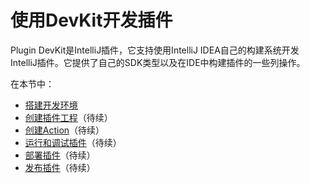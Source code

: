 # 使用DevKit开发插件
Plugin DevKit是IntelliJ插件，它支持使用IntelliJ IDEA自己的构建系统开发IntelliJ插件。它提供了自己的SDK类型以及在IDE中构建插件的一些列操作。  

在本节中：  
* [搭建开发环境](Part1/GettingStarted/UsingDevKit/SettingUpADevelopmentEnvironment.md)  
* [创建插件工程]()（待续）  
* [创建Action]()（待续）  
* [运行和调试插件]()（待续）  
* [部署插件]()（待续）  
* [发布插件]()（待续）
